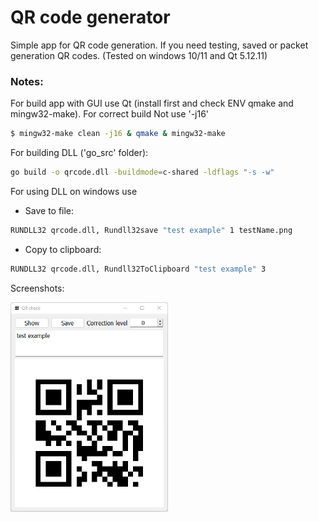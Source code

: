 # QR code generator

Simple app for QR code generation. If you need testing, saved or packet generation QR codes. (Tested on windows 10/11 and Qt 5.12.11)

### Notes: 

For build app with GUI use Qt (install first and check ENV qmake and mingw32-make). For correct build Not use '-j16'

```sh
$ mingw32-make clean -j16 & qmake & mingw32-make
```

For building DLL ('go_src' folder):

```sh
go build -o qrcode.dll -buildmode=c-shared -ldflags "-s -w"
```

For using DLL on windows use

- Save to file:

```sh
RUNDLL32 qrcode.dll, Rundll32save "test example" 1 testName.png
```

- Copy to clipboard:

```sh
RUNDLL32 qrcode.dll, Rundll32ToClipboard "test example" 3
```

Screenshots:


<div style="width:50%">
<img src="/pictures/001.png" >
</div>